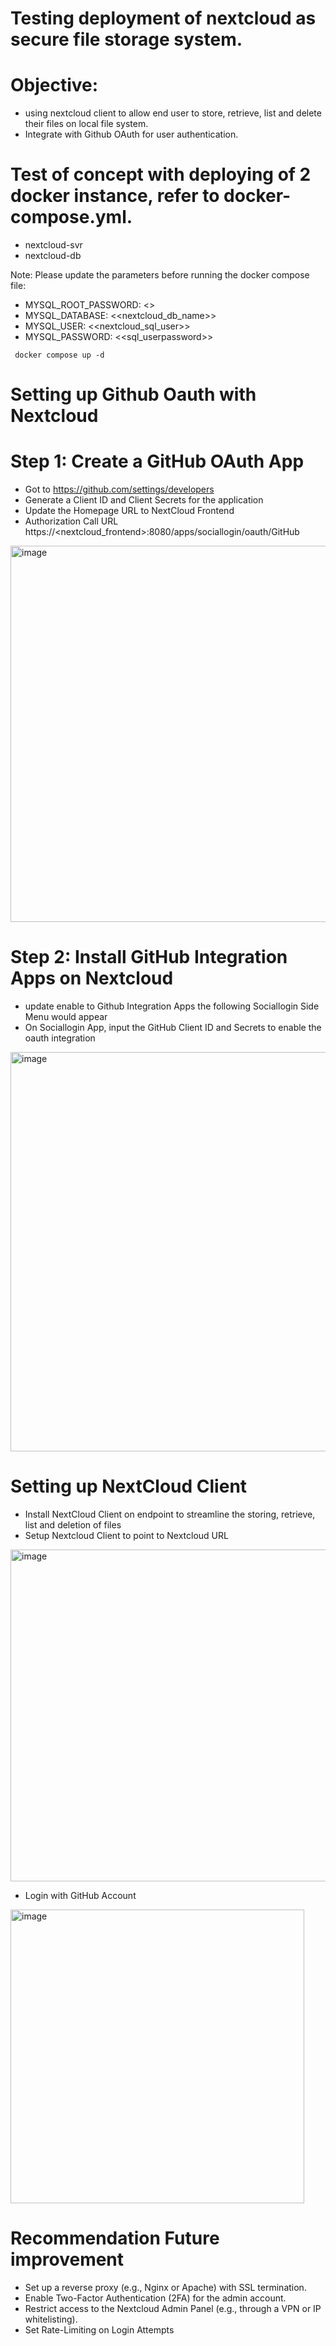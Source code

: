 # Testing deployment of nextcloud as secure file storage system.
# Objective:
- using nextcloud client to allow end user to store, retrieve, list and delete their files on local file system.
- Integrate with Github OAuth for user authentication.

# Test of concept with deploying of 2 docker instance, refer to docker-compose.yml.
- nextcloud-svr
- nextcloud-db

Note: Please update the parameters before running the docker compose file:
- MYSQL_ROOT_PASSWORD: <<rootpassword>>
- MYSQL_DATABASE: <<nextcloud_db_name>>
- MYSQL_USER: <<nextcloud_sql_user>>
- MYSQL_PASSWORD: <<sql_userpassword>>

``` docker compose up -d```

# Setting up Github Oauth with Nextcloud 
# Step 1: Create a GitHub OAuth App
- Got to https://github.com/settings/developers
- Generate a Client ID and Client Secrets for the application
- Update the Homepage URL to NextCloud Frontend
- Authorization Call URL https://<nextcloud_frontend>:8080/apps/sociallogin/oauth/GitHub

<img width="602" alt="image" src="https://github.com/user-attachments/assets/75fd944c-e56b-4018-9654-3ac86c8d0854">

# Step 2: Install GitHub Integration Apps on Nextcloud
- update enable to Github Integration Apps the following Sociallogin Side Menu would appear
- On Sociallogin App, input the GitHub Client ID and Secrets to enable the oauth integration
<img width="639" alt="image" src="https://github.com/user-attachments/assets/7f234f0d-7304-4186-b499-051e55c8a4f1">

# Setting up NextCloud Client
- Install NextCloud Client on endpoint to streamline the storing, retrieve, list and deletion of files
- Setup Nextcloud Client to point to Nextcloud URL
<img width="531" alt="image" src="https://github.com/user-attachments/assets/9020e272-34eb-45b9-9c6f-aadebcc9bdfc">

- Login with GitHub Account
<img width="470" alt="image" src="https://github.com/user-attachments/assets/3124b41e-0d02-4259-a506-1311d0ee781e">

# Recommendation Future improvement
- Set up a reverse proxy (e.g., Nginx or Apache) with SSL termination.
- Enable Two-Factor Authentication (2FA) for the admin account.
- Restrict access to the Nextcloud Admin Panel (e.g., through a VPN or IP whitelisting).
- Set Rate-Limiting on Login Attempts





